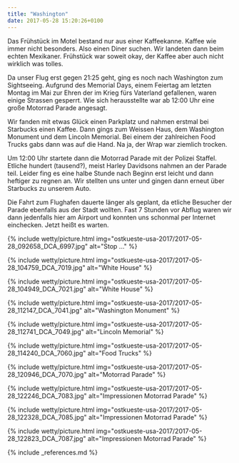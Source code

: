 ```yaml
---
title: "Washington"
date: 2017-05-28 15:20:26+0100
---
```

Das Frühstück im Motel bestand nur aus einer Kaffeekanne. Kaffee wie immer nicht besonders. Also einen Diner suchen. Wir landeten dann beim echten Mexikaner. Frühstück war soweit okay, der Kaffee aber auch nicht wirklich was tolles.

Da unser Flug erst gegen 21:25 geht, ging es noch nach Washington zum Sightseeing. Aufgrund des Memorial Days, einem Feiertag am letzten Montag im Mai zur Ehren der im Krieg fürs Vaterland gefallenen, waren einige Strassen gesperrt. Wie sich herausstellte war ab 12:00 Uhr eine große Motorrad Parade angesagt. 

Wir fanden mit etwas Glück einen Parkplatz und nahmen erstmal bei Starbucks einen Kaffee. Dann gings zum Weissen Haus, dem Washington Monument und dem Lincoln Memorial. Bei einem der zahlreichen Food Trucks gabs dann was auf die Hand. Na ja, der Wrap war ziemlich trocken.

Um 12:00 Uhr startete dann die Motorrad Parade mit der Polizei Staffel. Etliche hundert (tausend?), meist Harley Davidsons nahmen an der Parade teil. Leider fing es eine halbe Stunde nach Beginn erst leicht und dann heftiger zu regnen an. Wir stellten uns unter und gingen dann erneut über Starbucks zu unserem Auto.

Die Fahrt zum Flughafen dauerte länger als geplant, da etliche Besucher der Parade ebenfalls aus der Stadt wollten. Fast 7 Stunden vor Abflug waren wir dann jedenfalls hier am Airport und konnten uns schonmal per Internet einchecken. Jetzt heißt es warten.

{% include wetty/picture.html img="ostkueste-usa-2017/2017-05-28_092658_DCA_6997.jpg" alt="Stop ..." %}

{% include wetty/picture.html img="ostkueste-usa-2017/2017-05-28_104759_DCA_7019.jpg" alt="White House" %}

{% include wetty/picture.html img="ostkueste-usa-2017/2017-05-28_104949_DCA_7021.jpg" alt="White House" %}

{% include wetty/picture.html img="ostkueste-usa-2017/2017-05-28_112147_DCA_7041.jpg" alt="Washington Monument" %}

{% include wetty/picture.html img="ostkueste-usa-2017/2017-05-28_112741_DCA_7049.jpg" alt="Lincoln Memorial" %}

{% include wetty/picture.html img="ostkueste-usa-2017/2017-05-28_114240_DCA_7060.jpg" alt="Food Trucks" %}

{% include wetty/picture.html img="ostkueste-usa-2017/2017-05-28_120946_DCA_7070.jpg" alt="Motorrad Parade" %}

{% include wetty/picture.html img="ostkueste-usa-2017/2017-05-28_122246_DCA_7083.jpg" alt="Impressionen Motorrad Parade" %}

{% include wetty/picture.html img="ostkueste-usa-2017/2017-05-28_122328_DCA_7085.jpg" alt="Impressionen Motorrad Parade" %}

{% include wetty/picture.html img="ostkueste-usa-2017/2017-05-28_122823_DCA_7087.jpg" alt="Impressionen Motorrad Parade" %}


{% include _references.md %}